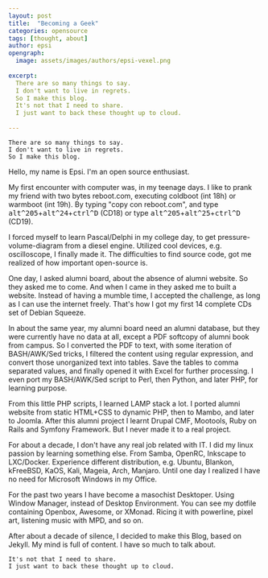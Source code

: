 ```yaml
---
layout: post
title:  "Becoming a Geek"
categories: opensource
tags: [thought, about]
author: epsi
opengraph:
  image: assets/images/authors/epsi-vexel.png
  
excerpt:
  There are so many things to say.
  I don't want to live in regrets.
  So I make this blog.
  It's not that I need to share.
  I just want to back these thought up to cloud.  
  
---
```


	There are so many things to say.
	I don't want to live in regrets.
	So I make this blog.

Hello, my name is Epsi. I'm an open source enthusiast.

My first encounter with computer was, in my teenage days.
I like to prank my friend with two bytes reboot.com,
executing coldboot (int 18h) or warmboot (int 19h).
By typing "copy con reboot.com",
and type <kbd>alt^205</kbd>+<kbd>alt^24</kbd>+<kbd>ctrl^D</kbd> (CD18)
or type  <kbd>alt^205</kbd>+<kbd>alt^25</kbd>+<kbd>ctrl^D</kbd> (CD19).

I forced myself to learn Pascal/Delphi in my college day,
to get pressure-volume-diagram from a diesel engine.
Utilized cool devices, e.g. oscilloscope, I finally made it.
The difficulties to find source code,
got me realized of how important open-source is.

One day, I asked alumni board,
about the absence of alumni website.
So they asked me to come.
And when I came in they asked me to built a website.
Instead of having a mumble time,
I accepted the challenge, 
as long as I can use the internet freely.
That's how I got my first 14 complete CDs set of Debian Squeeze.

In about the same year, my alumni board need an alumni database,
but they were currently have no data at all,
except a PDF softcopy of alumni book from campus.
So I converted the PDF to text,
with some iteration of BASH/AWK/Sed tricks, 
I filtered the content using regular expression,
and convert those unorganized text into tables.
Save the tables to comma separated values,
and finally opened it with Excel for further processing.
I even port my BASH/AWK/Sed script to Perl, 
then Python, and later PHP, for learning purpose.

From this little PHP scripts, I learned LAMP stack a lot.
I ported alumni website from static HTML+CSS to dynamic PHP,
then to Mambo, and later to Joomla.
After this alumni project I learnt Drupal CMF, Mootools,
Ruby on Rails and Symfony Framework.
But I never made it to a real project.

For about a decade, I don't have any real job related with IT.
I did my linux passion by learning something else.
From Samba, OpenRC, Inkscape to LXC/Docker.
Experience different distribution,
e.g. Ubuntu, Blankon, kFreeBSD, KaOS, Kali, Mageia, Arch, Manjaro.
Until one day I realized I have no need for Microsoft Windows in my Office.

For the past two years I have become a masochist Desktoper.
Using Window Manager, instead of Desktop Environment.
You can see my dotfile containing Openbox, Awesome, or XMonad.
Ricing it with powerline, pixel art, listening music with MPD, and so on.

After about a decade of silence, I decided to make this Blog, based on Jekyll.
My mind is full of content. I have so much to talk about.

	It's not that I need to share.
	I just want to back these thought up to cloud.

[//]: <> ( -- -- -- links below -- -- -- )
